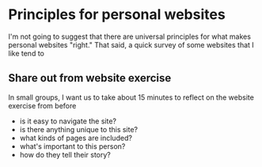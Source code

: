 # Principles for personal websites

I'm not going to suggest that there are universal principles for what makes personal websites "right." That said, a quick survey of some websites that I like tend to 

## Share out from website exercise

In small groups, I want us to take about 15 minutes to reflect on the website exercise from before 

- is it easy to navigate the site?
- is there anything unique to this site?
- what kinds of pages are included?
- what's important to this person?
- how do they tell their story?

